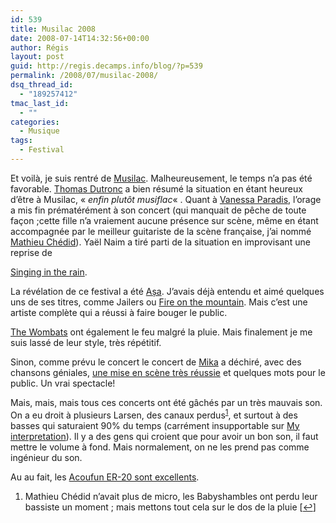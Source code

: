 ```yaml
---
id: 539
title: Musilac 2008
date: 2008-07-14T14:32:56+00:00
author: Régis
layout: post
guid: http://regis.decamps.info/blog/?p=539
permalink: /2008/07/musilac-2008/
dsq_thread_id:
  - "189257412"
tmac_last_id:
  - ""
categories:
  - Musique
tags:
  - Festival
---
```

Et voilà, je suis rentré de [Musilac](http://http://www.lastfm.fr/event/527871). Malheureusement, le temps n’a pas été favorable. [Thomas Dutronc](http://www.lastfm.fr/music/Thomas+Dutronc) a bien résumé la situation en étant heureux d’être à Musilac, « _enfin plutôt musiflac_« . Quant à [Vanessa Paradis](http://www.lastfm.fr/music/Vanessa+Paradis), l’orage a mis fin prématérément à son concert (qui manquait de pêche de toute façon ;cette fille n’a vraiement aucune présence sur scène, même en étant accompagnée par le meilleur guitariste de la scène française, j’ai nommé [Mathieu Chédid](http://www.lastfm.fr/music/Mathieu+Ch%C3%A9did)). Yaël Naim a tiré parti de la situation en <!--more--> improvisant une reprise de 

[Singing in the rain](http://www.youtube.com/watch?v=bkEvy-9yVyQ).



La révélation de ce festival a été [Așa](http://www.lastfm.fr/music/A%C8%99a). J’avais déjà entendu et aimé quelques uns de ses titres, comme Jailers ou [Fire on the mountain](http://www.lastfm.fr/music/A%C8%99a/+videos/+1-pTsPpaQu6Cg). Mais c’est une artiste complète qui a réussi à faire bouger le public.

[The Wombats](http://http://www.lastfm.fr/music/The+Wombats) ont également le feu malgré la pluie. Mais finalement je me suis lassé de leur style, très répétitif.

Sinon, comme prévu le concert le concert de [Mika](http://www.lastfm.fr/music/Mika) a déchiré, avec des chansons géniales, [une mise en scène très réussie](http://drucat.over-blog.fr/article-21206671.html) et quelques mots pour le public. Un vrai spectacle!

Mais, mais, mais tous ces concerts ont été gâchés par un très mauvais son. On a eu droit à plusieurs Larsen, des canaux perdus<sup><a href="#footnote_0_539" id="identifier_0_539" class="footnote-link footnote-identifier-link" title="Mathieu Ch&eacute;did n’avait plus de micro, les Babyshambles ont perdu leur bassiste un moment ; mais mettons tout cela sur le dos de la pluie">1</a></sup>, et surtout à des basses qui saturaient 90% du temps (carrément insupportable sur [My interpretation](http://www.lastfm.fr/music/Mika/_/My+Interpretation)). Il y a des gens qui croient que pour avoir un bon son, il faut mettre le volume à fond. Mais normalement, on ne les prend pas comme ingénieur du son.

Au au fait, les [Acoufun ER-20 sont excellents](http://regis.decamps.info/blog/2008/07/bouchons-auditifs-hi-fi/).

<ol class="footnotes">
  <li id="footnote_0_539" class="footnote">
    Mathieu Chédid n’avait plus de micro, les Babyshambles ont perdu leur bassiste un moment ; mais mettons tout cela sur le dos de la pluie [<a href="#identifier_0_539" class="footnote-link footnote-back-link">&#8617;</a>]
  </li>
</ol>
